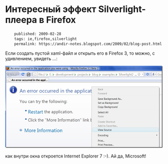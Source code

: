 Интересный эффект Silverlight-плеера в Firefox
==============================================

        published: 2009-02-28 
        tags: ie,firefox,silverlight 
        permalink: https://andir-notes.blogspot.com/2009/02/blog-post.html

Если создать пустой xaml-файл и открыть его в Firefox 3, то можно, с удивлением, увидеть …:

![Скриншот: Пустой XAML-файл внутри Firefox](Скриншот__Пустой_XAML-файл_внутри_Firefox.png "Скриншот: Пустой XAML-файл внутри Firefox")

как внутри окна откроется Internet Explorer 7 :-). Ай да, Microsoft!